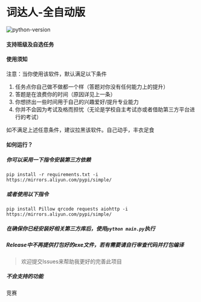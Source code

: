 # 词达人-全自动版

![python-version](https://img.shields.io/badge/python-3.9.4-brightgreen.svg)

#### 支持班级及自选任务
#### 使用须知
注意：当你使用该软件，默认满足以下条件
1. 任务点你自己做不做都一个样（答题对你没有任何能力上的提升）
2. 答题是在浪费你的时间（原因详见上一条）
3. 你想挤出一些时间用于自己的兴趣爱好/提升专业能力
4. 你并不会因为考试及格而担忧（无论是学校自主考试亦或者借助第三方平台进行的考试）

如不满足上述任意条件，建议拉黑该软件。自己动手，丰衣足食
#### 如何运行？
##### 你可以采用一下指令安装第三方依赖
`pip install -r requirements.txt -i https://mirrors.aliyun.com/pypi/simple/`
##### 或者使用以下指令
`pip install Pillow qrcode requests aiohttp -i https://mirrors.aliyun.com/pypi/simple/`
##### 在确保你已经安装好相关第三方库后，使用`python main.py`执行
##### Release中不再提供打包好的exe文件，若有需要请自行审查代码并打包编译
> 欢迎提交Issues来帮助我更好的完善此项目

##### 不会支持的功能
竞赛
